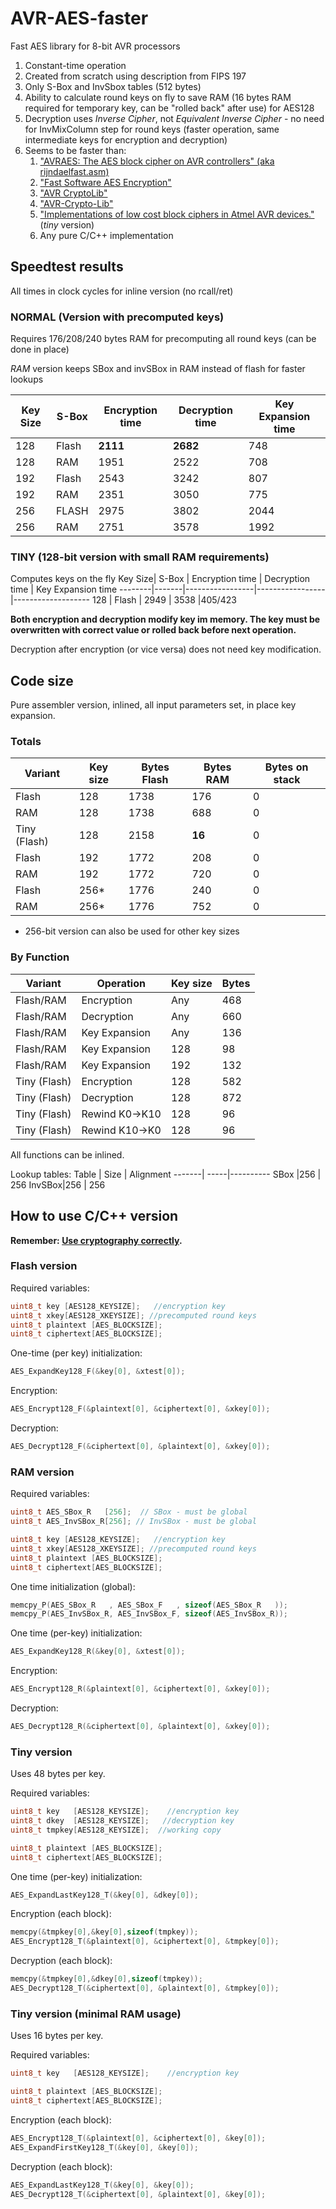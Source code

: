 # AVR-AES-faster
Fast AES library for 8-bit AVR processors
1. Constant-time operation
2. Created from scratch using description from FIPS 197 
2. Only S-Box and InvSbox tables (512 bytes) 
3. Ability to calculate round keys on fly to save RAM (16 bytes RAM required for temporary key, can be "rolled back" after use) for AES128
4. Decryption uses *Inverse Cipher*, not *Equivalent Inverse Cipher* - no need for InvMixColumn step for round keys (faster operation, same intermediate keys for encryption and decryption)
5. Seems to be faster than:
   1. ["AVRAES: The AES block cipher on AVR controllers" (aka rijndaelfast.asm)](http://point-at-infinity.org/avraes/)
   2. ["Fast Software AES Encryption"](https://cseweb.ucsd.edu/~dstefan/pubs/osvik:2010:fast.pdf)
   3. ["AVR CryptoLib"](http://www.emsign.nl/)
   4. ["AVR-Crypto-Lib"](https://wiki.das-labor.org/w/AVR-Crypto-Lib/en#Blockchiphers)
   5. ["Implementations of low cost block ciphers in Atmel AVR devices."](https://perso.uclouvain.be/fstandae/source_codes/lightweight_ciphers/) (*tiny* version)
   6. Any pure C/C++ implementation
   
## Speedtest results
All times in clock cycles for inline version (no rcall/ret)
### NORMAL (Version with precomputed keys)
Requires 176/208/240 bytes RAM for precomputing all round keys (can be done in place)

*RAM* version keeps SBox and invSBox in RAM instead of flash for faster lookups

Key Size| S-Box | Encryption time | Decryption time | Key Expansion time
--------|-------|-----------------|-----------------|--------------------
128     | Flash |         **2111**|         **2682**|               748
128     | RAM   |             1951|             2522|               708 
192     | Flash |             2543|             3242|               807 
192     | RAM   |             2351|             3050|               775
256     | FLASH |             2975|             3802|              2044
256     | RAM   |             2751|             3578|              1992

### TINY (128-bit version with small RAM requirements)
Computes keys on the fly
Key Size| S-Box | Encryption time | Decryption time | Key Expansion time
--------|-------|-----------------|-----------------|-------------------
128     | Flash | 2949            | 3538            |405/423

**Both encryption and decryption modify key im memory. The key must be overwritten with correct value or rolled back before next operation.**

Decryption after encryption (or vice versa) does not need key modification.
   

## Code size

Pure assembler version, inlined, all input parameters set, in place key expansion.

### Totals

Variant       | Key size | Bytes Flash | Bytes RAM | Bytes on stack
--------------|----------|-------------|-----------|---------------
Flash         | 128      | 1738        | 176       | 0
RAM           | 128      | 1738        | 688       | 0
Tiny (Flash)  | 128      | 2158        | **16**    | 0
Flash         | 192      | 1772        | 208       | 0
RAM           | 192      | 1772        | 720       | 0
Flash         | 256*     | 1776        | 240       | 0
RAM           | 256*     | 1776        | 752       | 0

* 256-bit version can also be used for other key sizes

### By Function
Variant       | Operation     | Key size | Bytes
--------------|---------------|----------|---------
Flash/RAM     | Encryption    | Any      | 468
Flash/RAM     | Decryption    | Any      | 660
Flash/RAM     | Key Expansion | Any      | 136
Flash/RAM     | Key Expansion | 128      | 98
Flash/RAM     | Key Expansion | 192      | 132
Tiny (Flash)  | Encryption    | 128      | 582
Tiny (Flash)  | Decryption    | 128      | 872 
Tiny (Flash)  | Rewind K0->K10| 128      | 96
Tiny (Flash)  | Rewind K10->K0| 128      | 96

All functions can be inlined.

Lookup tables:
Table  | Size | Alignment
-------| -----|----------
SBox   |256   | 256
InvSBox|256   | 256     

## How to use C/C++ version

**Remember: [Use cryptography correctly](https://cybersecurity.ieee.org/blog/2015/11/13/use-cryptography-correctly/).**

### Flash version
Required variables:
```c++
uint8_t key [AES128_KEYSIZE];   //encryption key
uint8_t xkey[AES128_XKEYSIZE]; //precomputed round keys
uint8_t plaintext [AES_BLOCKSIZE]; 
uint8_t ciphertext[AES_BLOCKSIZE]; 
```

One-time (per key) initialization:
```c++
AES_ExpandKey128_F(&key[0], &xtest[0]);
```

Encryption:
```c++
AES_Encrypt128_F(&plaintext[0], &ciphertext[0], &xkey[0]);
```

Decryption:
```c++
AES_Decrypt128_F(&ciphertext[0], &plaintext[0], &xkey[0]);
```

### RAM version
Required variables:
```c++
uint8_t AES_SBox_R   [256];  // SBox - must be global
uint8_t AES_InvSBox_R[256]; // InvSBox - must be global

uint8_t key [AES128_KEYSIZE];   //encryption key
uint8_t xkey[AES128_XKEYSIZE]; //precomputed round keys
uint8_t plaintext [AES_BLOCKSIZE]; 
uint8_t ciphertext[AES_BLOCKSIZE]; 
```

One time initialization (global):
```c++
memcpy_P(AES_SBox_R   , AES_SBox_F   , sizeof(AES_SBox_R   ));
memcpy_P(AES_InvSBox_R, AES_InvSBox_F, sizeof(AES_InvSBox_R));
```

One time (per-key) initialization:
```c++
AES_ExpandKey128_R(&key[0], &xtest[0]);
```

Encryption:
```c++
AES_Encrypt128_R(&plaintext[0], &ciphertext[0], &xkey[0]);
```

Decryption:
```c++
AES_Decrypt128_R(&ciphertext[0], &plaintext[0], &xkey[0]);
```

### Tiny version
Uses 48 bytes per key.

Required variables:
```c++
uint8_t key   [AES128_KEYSIZE];    //encryption key
uint8_t dkey  [AES128_KEYSIZE];   //decryption key
uint8_t tmpkey[AES128_KEYSIZE];  //working copy

uint8_t plaintext [AES_BLOCKSIZE]; 
uint8_t ciphertext[AES_BLOCKSIZE]; 
```

One time (per-key) initialization:
```c++
AES_ExpandLastKey128_T(&key[0], &dkey[0]);
```

Encryption (each block):
```c++
memcpy(&tmpkey[0],&key[0],sizeof(tmpkey));
AES_Encrypt128_T(&plaintext[0], &ciphertext[0], &tmpkey[0]);
```

Decryption (each block):
```c++
memcpy(&tmpkey[0],&dkey[0],sizeof(tmpkey));
AES_Decrypt128_T(&ciphertext[0], &plaintext[0], &tmpkey[0]);
```

### Tiny version (minimal RAM usage)
Uses 16 bytes per key.

Required variables:
```c++
uint8_t key   [AES128_KEYSIZE];    //encryption key

uint8_t plaintext [AES_BLOCKSIZE]; 
uint8_t ciphertext[AES_BLOCKSIZE]; 
```


Encryption (each block):
```c++
AES_Encrypt128_T(&plaintext[0], &ciphertext[0], &key[0]);
AES_ExpandFirstKey128_T(&key[0], &key[0]);
```

Decryption (each block):
```c++
AES_ExpandLastKey128_T(&key[0], &key[0]);
AES_Decrypt128_T(&ciphertext[0], &plaintext[0], &key[0]);
```
